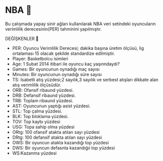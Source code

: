 # NBA 🏀
Bu çalışmada yapay sinir ağları kullanılarak NBA veri setindeki oyuncuların verimlilik derecesinin(PER) tahminini yapılmıştır.

DEĞİŞKENLER 📄

* PER: Oyuncu Verimlilik Derecesi; dakika başına üretim ölçüsü, lig ortalaması 15 olacak şekilde standardize edilmiştir.
* Player: Basketbolcu isimleri
* Age: 1 Subat 2014 itibari ile oyuncu kaç yaşınndaydı?
* Games: Bir oyuncunun oynadığı maç sayısı
* Minutes: Bir oyuncunun oynadığı süre sayısı
* TS: Isabetli atış yüzdesi;2 sayılık,3 sayılık ve serbest atışları dikkate alan atış verimlilik ölçüsüdür.
* ORB: Ofansif ribaund yüzdesi.
* DRB: Defansif ribaund yüzdesi.
* TRB: Toplam ribaund yüzdesi.
* AST: Oyuncunun yaptığı asist yüzdesi.
* STL: Top çalma yüzdesi.
* BLK: Top bloklama yüzdesi.
* TOV: Top kaybı yüzdesi
* USG: Topa sahip olma yüzdesi
* ORtg: 100 ofansif atakta atılan sayı yüzdesi
* DRtg: 100 defansif atakta atılan sayı yüzdesi
* OWS: Bir oyuncun atakta kazandığı top yüzdesi
* DWS: Bir oyuncun defasnta kazandığıi top yüzdesi
* WS:Kazanma yüzdesi
